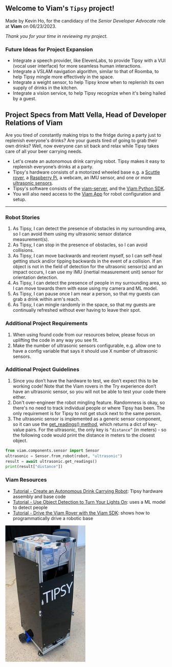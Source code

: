 ## Welcome to Viam's `Tipsy` project!

Made by Kevin Ho, for the candidacy of the _Senior Developer Advocate_ role at **Viam** on 06/23/2023.

_Thank you for your time in reviewing my project._

### Future Ideas for Project Expansion

* Integrate a speech provider, like ElevenLabs, to provide Tipsy with a VUI (vocal user interface) for more seamless human interactions.
* Integrate a VSLAM navigation algorithm, similar to that of Roomba, to help Tipsy mingle more effectively in the space.
* Integrate a weight sensor, to help Tipsy know when to replenish its own supply of drinks in the kitchen.
* Integrate a vision service, to help Tipsy recognize when it's being hailed by a guest.

## Project Specs from Matt Vella, Head of Developer Relations of Viam

Are you tired of constantly making trips to the fridge during a party just to replenish everyone's drinks? Are your guests tired of going to grab their own drinks? Well, now everyone can sit back and relax while Tipsy takes care of all your beer carrying needs.

* Let's create an autonomous drink carrying robot. Tipsy makes it easy to replenish everyone’s drinks at a party.
* Tipsy's hardware consists of a motorized wheeled base e.g. a [Scuttle rover](https://www.scuttlerobot.org/product/scuttle-v3), a [Raspberry Pi](https://a.co/d/bxEdcAT), a webcam, an IMU sensor, and one or more [ultrasonic sensors](https://www.amazon.com/WWZMDiB-HC-SR04-Ultrasonic-Distance-Measuring/dp/B0B1MJJLJP/ref=sr_1_4).
* Tipsy's software consists of the [viam-server](https://docs.viam.com/installation/#install-viam-server), and the [Viam Python SDK](https://python.viam.dev/).
* You will also need access to the [Viam App](https://app.viam.com/robots) for robot configuration and setup.

---

### Robot Stories

1. As Tipsy, I can detect the presence of obstacles in my surrounding area, so I can avoid them using my ultrasonic sensor distance measurement(s).
2. As Tipsy, I can stop in the presence of obstacles, so I can avoid collisions.
3. As Tipsy, I can move backwards and reorient myself, so I can self-heal getting stuck and/or tipping backwards in the event of a collision. If an object is not in the field of detection for the ultrasonic sensor(s) and an impact occurs, I can use my IMU (inertial measurement unit) sensor for orientation detection.
4. As Tipsy, I can detect the presence of people in my surrounding area, so I can move towards them with ease using my camera and ML model.
5. As Tipsy, I can pause once I am near a person, so that my guests can grab a drink within arm's reach.
6. As Tipsy, I can mingle randomly in the space, so that my guests are continually refreshed without ever having to leave their spot.

### Additional Project Requirements

1. When using found code from our resources below, please focus on uplifting the code in any way you see fit.
2. Make the number of ultrasonic sensors configurable, e.g. allow one to have a config variable that says it should use X number of ultrasonic sensors.

### Additional Project Guidelines

1. Since you don’t have the hardware to test, we don’t expect this to be working code! Note that the Viam rovers in the Try experience don’t have an ultrasonic sensor, so you will not be able to test your code there either.
2. Don't over-engineer the robot mingling feature. Randomness is okay, so there's no need to track individual people or where Tipsy has been. The only requirement is for Tipsy to not get stuck next to the same person.
3. The ultrasonic sensor is implemented as a generic sensor component, so it can use the [get_readings() method](https://python.viam.dev/autoapi/viam/components/sensor/sensor/index.html#viam.components.sensor.sensor.Sensor.get_readings), which returns a dict of key-value pairs. For the ultrasonic, the only key is `“distance”` (in meters) - so the following code would print the distance in meters to the closest object.

```python
from viam.components.sensor import Sensor
ultrasonic = Sensor.from_robot(robot, "ultrasonic")
result = await ultrasonic.get_readings()
print(result["distance"])
```

### Viam Resources

* [Tutorial - Create an Autonomous Drink Carrying Robot](https://docs.viam.com/tutorials/projects/tipsy/): Tipsy hardware assembly and base code
* [Tutorial - Use Object Detection to Turn Your Lights On](https://docs.viam.com/tutorials/projects/light-up/): uses a ML model to detect people
* [Tutorial - Drive the Viam Rover with the Viam SDK](https://docs.viam.com/tutorials/get-started/try-viam-sdk/): shows how to programmatically drive a robotic base

<img src="public/images/tipsy.jpeg" width="250">
